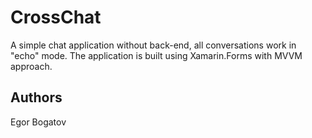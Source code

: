 CrossChat
============

A simple chat application without back-end, all conversations work in "echo" mode. The application is built using Xamarin.Forms with MVVM approach.

Authors
-------

Egor Bogatov
